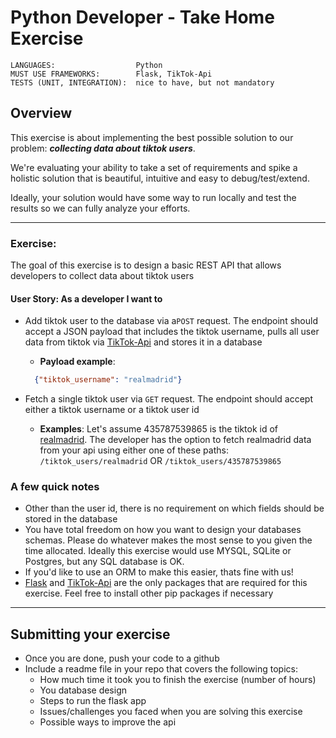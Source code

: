 # Python Developer - Take Home Exercise

```
LANGUAGES:                  Python
MUST USE FRAMEWORKS:        Flask, TikTok-Api
TESTS (UNIT, INTEGRATION):  nice to have, but not mandatory
```

## Overview

This exercise is about implementing the best possible solution to our problem: _**collecting data about tiktok users**_.

We're evaluating your ability to take a set of requirements and spike a holistic solution that is beautiful, intuitive and easy to debug/test/extend.

Ideally, your solution would have some way to run locally and test the results so we can fully analyze your efforts.

---

### Exercise: 

The goal of this exercise is to design a basic REST API that allows developers to collect data about tiktok users


#### User Story: As a developer I want to

* Add tiktok user to the database via a`POST` request. The endpoint should accept a JSON payload that includes the tiktok username, pulls all user data from tiktok via [TikTok-Api](https://github.com/davidteather/TikTok-Api) and stores it in a database
  * **Payload example**:
  ```json
    {"tiktok_username": "realmadrid"}
  ```

* Fetch a single tiktok user via `GET` request. The endpoint should accept either a tiktok username or a tiktok user id
  * **Examples**: Let's assume 435787539865 is the tiktok id of [realmadrid](https://www.tiktok.com/@realmadrid). The developer has the option to fetch realmadrid data from your api using either one of these paths: `/tiktok_users/realmadrid` OR `/tiktok_users/435787539865`

### A few quick notes

* Other than the user id, there is no requirement on which fields should be stored in the database
* You have total freedom on how you want to design your databases schemas. Please do whatever makes the most sense to you given the time allocated. Ideally this exercise would use MYSQL, SQLite or Postgres, but any SQL database is OK.
* If you'd like to use an ORM to make this easier, thats fine with us!
* [Flask](https://github.com/pallets/flask) and  [TikTok-Api](https://github.com/davidteather/TikTok-Api) are the only packages that are required for this exercise. Feel free to install other pip packages if necessary

---

## Submitting your exercise

- Once you are done, push your code to a github
- Include a readme file in your repo that covers the following topics:
  - How much time it took you to finish the exercise (number of hours)
  - You database design
  - Steps to run the flask app
  - Issues/challenges you faced when you are solving this exercise
  - Possible ways to improve the api
